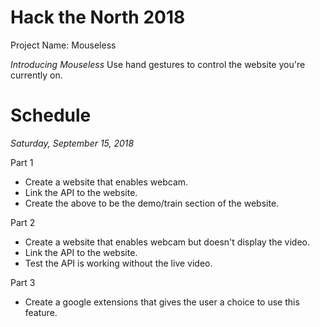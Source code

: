 # Hack the North 2018
Project Name: Mouseless

_Introducing Mouseless_ 
Use hand gestures to control the website you're currently on.

# Schedule
_Saturday, September 15, 2018_

Part 1
  * Create a website that enables webcam.
  * Link the API to the website.
  * Create the above to be the demo/train section of the website.
  
Part 2
  * Create a website that enables webcam but doesn't display the video.
  * Link the API to the website.
  * Test the API is working without the live video.
 
Part 3
  * Create a google extensions that gives the user a choice to use this feature. 
  


